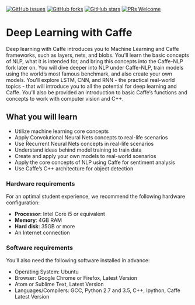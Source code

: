[![GitHub issues](https://img.shields.io/github/issues/TrainingByPackt/Deep-Learning-with-Caffe.svg)](https://github.com/TrainingByPackt/Deep-Learning-with-Caffe/issues)
[![GitHub forks](https://img.shields.io/github/forks/TrainingByPackt/Deep-Learning-with-Caffe.svg)](https://github.com/TrainingByPackt/Deep-Learning-with-Caffe/network)
[![GitHub stars](https://img.shields.io/github/stars/TrainingByPackt/Deep-Learning-with-Caffe.svg)](https://github.com/TrainingByPackt/Deep-Learning-with-Caffe/stargazers)
[![PRs Welcome](https://img.shields.io/badge/PRs-welcome-brightgreen.svg)](https://github.com/TrainingByPackt/Deep-Learning-with-Caffe/pulls)



# Deep Learning with Caffe
Deep learning with Caffe introduces you to Machine Learning and Caffe frameworks, such as layers, nets, and blobs. You'll learn the basic concepts of NLP, what it is intended for, and bring this concepts into the Caffe-NLP fork later on. You will dive deeper into NLP under Caffe-NLP, train models using the world’s most famous benchmark, and also create your own models. You'll explore LSTM, CNN, and RNN - the practical real-world topics - that will introduce you to all the potential for deep learning and Caffe. You'll also be provided an introduction to basic Caffe’s functions and concepts to work with computer vision and C++.


## What you will learn
* Utilize machine learning core concepts
* Apply Convolutional Neural Nets concepts to real-life scenarios
* Use Recurrent Neural Nets concepts in real-life scenarios 
* Understand ideas behind model training to train data
* Create and apply your own models to real-world scenarios 
* Apply the core concepts of NLP using Caffe for sentiment analysis
* Use Caffe’s C++ architecture for object detection



### Hardware requirements
For an optimal student experience, we recommend the following hardware configuration:
* **Processor**: Intel Core i5 or equivalent
* **Memory**: 4GB RAM
* **Hard disk**: 35GB or more
* An Internet connection



### Software requirements
You’ll also need the following software installed in advance:
* Operating System: Ubuntu
* Browser: Google Chrome or  Firefox, Latest Version
* Atom or Sublime Text, Latest Version
* Languages/Compilers: GCC, Python 2.7 and 3.5, C++, Ipython, Caffe Latest Version





